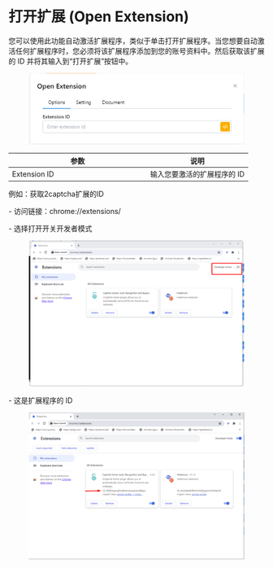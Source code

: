 # 打开扩展 (Open Extension)

您可以使用此功能自动激活扩展程序，类似于单击打开扩展程序。当您想要自动激活任何扩展程序时，您必须将该扩展程序添加到您的账号资料中。然后获取该扩展的 ID 并将其输入到“打开扩展”按钮中。

<figure><img src="../../.gitbook/assets/image (131).png" alt=""><figcaption></figcaption></figure>

<table><thead><tr><th width="258">参数</th><th>说明</th></tr></thead><tbody><tr><td>Extension ID</td><td>输入您要激活的扩展程序的 ID</td></tr></tbody></table>

例如：获取2captcha扩展的ID

\- 访问链接：chrome://extensions/

\- 选择打开开关开发者模式

<figure><img src="../../.gitbook/assets/image (132).png" alt=""><figcaption></figcaption></figure>

\- 这是扩展程序的 ID

<figure><img src="../../.gitbook/assets/image (133).png" alt=""><figcaption></figcaption></figure>
